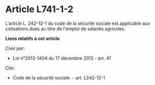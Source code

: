 # Article L741-1-2

L'article L. 242-12-1 du code de la sécurité sociale est applicable aux cotisations dues au titre de l'emploi de salariés
agricoles.

**Liens relatifs à cet article**

_Créé par_:

  - Loi n°2012-1404 du 17 décembre 2012 - art. 41

_Cite_:

  - Code de la sécurité sociale. - art. L242-12-1
